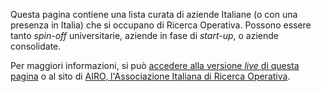 Questa pagina contiene una lista curata di aziende Italiane (o con una presenza in Italia) che si occupano di Ricerca Operativa.
Possono essere tanto *spin-off* universitarie, aziende in fase di *start-up*, o aziende consolidate.

Per maggiori informazioni, si può [accedere alla versione *live* di questa pagina](https://santini.in/aziende-ricerca-operativa) o al sito di [AIRO, l'Associazione Italiana di Ricerca Operativa](https://www.airo.org).
